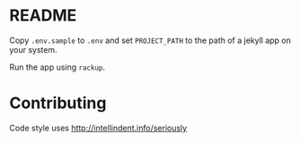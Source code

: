 # README

Copy `.env.sample` to `.env` and set `PROJECT_PATH` to the path of a jekyll app on your system.

Run the app using `rackup`.

# Contributing

Code style uses http://intellindent.info/seriously
